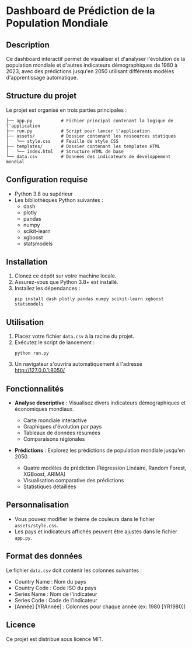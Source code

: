 # Dashboard de Prédiction de la Population Mondiale

## Description
Ce dashboard interactif permet de visualiser et d'analyser l'évolution de la population mondiale et d'autres indicateurs démographiques de 1980 à 2023, avec des prédictions jusqu'en 2050 utilisant différents modèles d'apprentissage automatique.

## Structure du projet
Le projet est organisé en trois parties principales :

```
├── app.py           # Fichier principal contenant la logique de l'application
├── run.py           # Script pour lancer l'application
├── assets/          # Dossier contenant les ressources statiques
│   └── style.css    # Feuille de style CSS
├── templates/       # Dossier contenant les templates HTML
│   └── index.html   # Structure HTML de base
└── data.csv         # Données des indicateurs de développement mondial
```

## Configuration requise
- Python 3.8 ou supérieur
- Les bibliothèques Python suivantes :
  - dash
  - plotly
  - pandas
  - numpy
  - scikit-learn
  - xgboost
  - statsmodels

## Installation
1. Clonez ce dépôt sur votre machine locale.
2. Assurez-vous que Python 3.8+ est installé.
3. Installez les dépendances :
   ```
   pip install dash plotly pandas numpy scikit-learn xgboost statsmodels
   ```

## Utilisation
1. Placez votre fichier `data.csv` à la racine du projet.
2. Exécutez le script de lancement :
   ```
   python run.py
   ```
3. Un navigateur s'ouvrira automatiquement à l'adresse http://127.0.0.1:8050/

## Fonctionnalités
- **Analyse descriptive** : Visualisez divers indicateurs démographiques et économiques mondiaux.
  - Carte mondiale interactive
  - Graphiques d'évolution par pays
  - Tableaux de données résumées
  - Comparaisons régionales
  
- **Prédictions** : Explorez les prédictions de population mondiale jusqu'en 2050.
  - Quatre modèles de prédiction (Régression Linéaire, Random Forest, XGBoost, ARIMA)
  - Visualisation comparative des prédictions
  - Statistiques détaillées

## Personnalisation
- Vous pouvez modifier le thème de couleurs dans le fichier `assets/style.css`.
- Les pays et indicateurs affichés peuvent être ajustés dans le fichier `app.py`.

## Format des données
Le fichier `data.csv` doit contenir les colonnes suivantes :
- Country Name : Nom du pays
- Country Code : Code ISO du pays
- Series Name : Nom de l'indicateur
- Series Code : Code de l'indicateur
- [Année] [YRAnnée] : Colonnes pour chaque année (ex: 1980 [YR1980])

## Licence
Ce projet est distribué sous licence MIT.